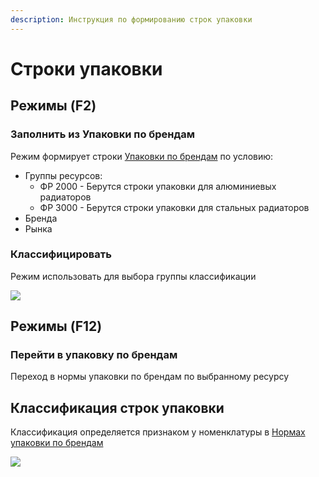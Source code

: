 ```yaml
---
description: Инструкция по формированию строк упаковки
---
```


# Строки упаковки

## Режимы (F2)

### Заполнить из Упаковки по брендам

Режим формирует строки [Упаковки по брендам](../../pdm-tpp/upakovka-po-brendam/) по условию:

* Группы ресурсов:
  * ФР 2000 - Берутся строки упаковки для алюминиевых радиаторов
  * ФР 3000 - Берутся строки упаковки для стальных радиаторов
* Бренда
* Рынка

### Классифицировать

Режим использовать для выбора группы классификации



![](<../../../.gitbook/assets/image (744).png>)

## Режимы (F12)

### Перейти в упаковку по брендам

Переход в нормы упаковки по брендам по выбранному ресурсу

## Классификация строк упаковки

Классификация определяется признаком у номенклатуры в [Нормах упаковки по брендам](../../pdm-tpp/upakovka-po-brendam/upakovka-po-brendam.md#koefficienty)

![](<../../../.gitbook/assets/image (744).png>)
